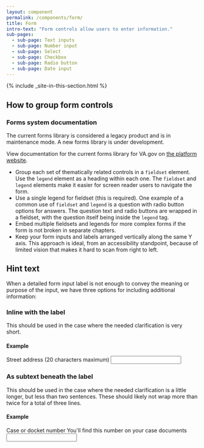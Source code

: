 ```yaml
---
layout: component
permalink: /components/form/
title: Form
intro-text: "Form controls allow users to enter information."
sub-pages:
  - sub-page: Text inputs
  - sub-page: Number input
  - sub-page: Select
  - sub-page: Checkbox
  - sub-page: Radio button
  - sub-page: Date input
---
```


{% include _site-in-this-section.html %}

## How to group form controls

<va-featured-content>
  <h3 slot="headline">Forms system documentation</h3>
  <p>The current forms library is considered a legacy product and is in maintenance mode. A new forms library is under development.</p>
  <p>View documentation for the current forms library for VA.gov on <a href="{{ site.forms_system_link }}">the platform website</a>.</p>
</va-featured-content>

- Group each set of thematically related controls in a `fieldset` element. Use the `legend` element as a heading within each one. The `fieldset` and `legend` elements make it easier for screen reader users to navigate the form.
- Use a single legend for fieldset (this is required). One example of a common use of `fieldset` and `legend` is a question with radio button options for answers. The question text and radio buttons are wrapped in a fieldset, with the question itself being inside the `legend` tag.
- Embed multiple fieldsets and legends for more complex forms if the form is not broken in separate chapters.
- Keep your form inputs and labels arranged vertically along the same Y axis. This approach is ideal, from an accessibility standpoint, because of limited vision that makes it hard to scan from right to left.

## Hint text

When a detailed form input label is not enough to convey the meaning or purpose of the input, we have three options for including additional information:

### Inline with the label

This should be used in the case where the needed clarification is very short.

#### Example

<div class="site-showcase">
  <form class="usa-form">
    <label class="vads-u-margin-top--0" for="input-type-text">Street address (20 characters maximum)</label>
    <input class="usa-input" id="input-type-text" name="input-type-text" type="text">
  </form>
</div>

### As subtext beneath the label

This should be used in the case where the needed clarification is a little longer, but less than two sentences. These should likely not wrap more than twice for a total of three lines.

#### Example

<div class="site-showcase">
  <form class="usa-form">
    <label class="vads-u-margin-top--0" for="input-type-text">
      Case or docket number
      <span class="vads-u-color--gray-medium vads-u-display--block">
        You'll find this number on your case documents
      </span>
    </label>
    <input class="usa-input" name="input-type-text" type="text">
  </form>
</div>
